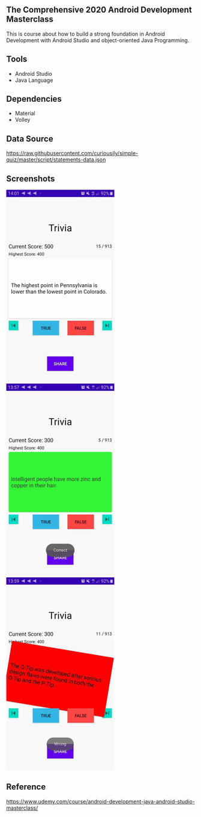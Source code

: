 ## The Comprehensive 2020 Android Development Masterclass

This is course about how to build a strong foundation in Android  Development with Android Studio and object-oriented Java Programming.

## Tools

* Android Studio
* Java Language

## Dependencies

* Material
* Volley

## Data Source

https://raw.githubusercontent.com/curiousily/simple-quiz/master/script/statements-data.json

## Screenshots

<img src="https://raw.githubusercontent.com/rezaerbe/trivia-comprehensive/master/T.jpg?raw=true" alt="T" style="zoom:50%;" />



<img src="https://raw.githubusercontent.com/rezaerbe/trivia-comprehensive/master/TC.jpg?raw=true&" alt="TC" style="zoom:50%;" />



<img src="https://raw.githubusercontent.com/rezaerbe/trivia-comprehensive/master/TW.jpg?raw=true&" alt="TW" style="zoom:50%;" />

## Reference

https://www.udemy.com/course/android-development-java-android-studio-masterclass/